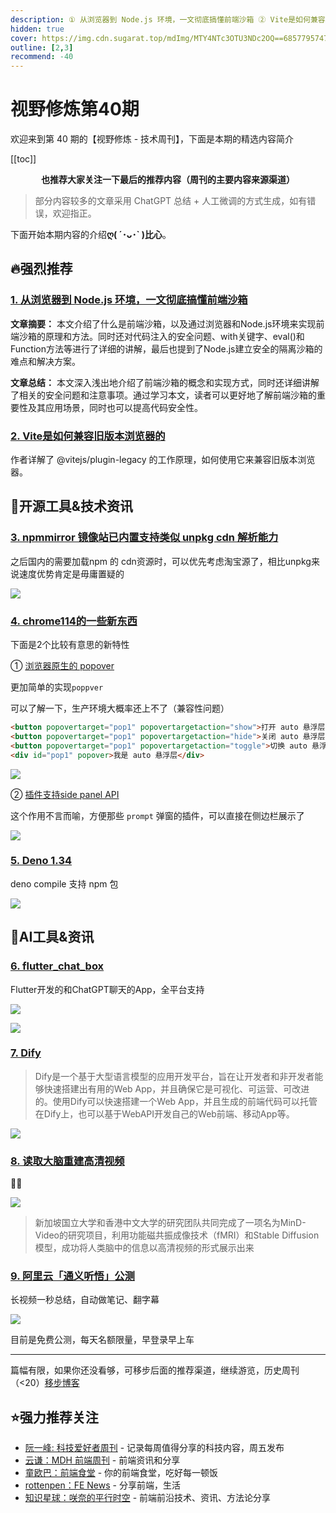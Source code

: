 ```yaml
---
description: ① 从浏览器到 Node.js 环境，一文彻底搞懂前端沙箱 ② Vite是如何兼容旧版本浏览器的 ③ npmmirror 镜像站已内置支持类似 unpkg cdn 解析能力 ④ chrome114的一些新东西 ⑤ Deno 1.34 ⑥ flutter_chat_box ⑦ Dify ⑧ 读取大脑重建高清视频 ⑨ 阿里云「通义听悟」公测
hidden: true
cover: https://img.cdn.sugarat.top/mdImg/MTY4NTc3OTU3NDc2OQ==685779574769
outline: [2,3]
recommend: -40
---
```


# 视野修炼第40期

欢迎来到第 40 期的【视野修炼 - 技术周刊】，下面是本期的精选内容简介

[[toc]]

<center>

**​也推荐大家关注一下最后的推荐内容（周刊的主要内容来源渠道）**
</center>

>部分内容较多的文章采用 ChatGPT 总结 + 人工微调的方式生成，如有错误，欢迎指正。

下面开始本期内容的介绍**ღ( ´･ᴗ･` )比心**。
## 🔥强烈推荐
### [1. 从浏览器到 Node.js 环境，一文彻底搞懂前端沙箱](https://mp.weixin.qq.com/s/U5AP1f9WKdJCUo4HVqrjxA)

**文章摘要：** 本文介绍了什么是前端沙箱，以及通过浏览器和Node.js环境来实现前端沙箱的原理和方法。同时还对代码注入的安全问题、with关键字、eval()和Function方法等进行了详细的讲解，最后也提到了Node.js建立安全的隔离沙箱的难点和解决方案。

**文章总结：** 本文深入浅出地介绍了前端沙箱的概念和实现方式，同时还详细讲解了相关的安全问题和注意事项。通过学习本文，读者可以更好地了解前端沙箱的重要性及其应用场景，同时也可以提高代码安全性。

### [2. Vite是如何兼容旧版本浏览器的](https://juejin.cn/post/7239536753970266168)

作者详解了 @vitejs/plugin-legacy 的工作原理，如何使用它来兼容旧版本浏览器。


## 🔧开源工具&技术资讯
### [3. npmmirror 镜像站已内置支持类似 unpkg cdn 解析能力](https://zhuanlan.zhihu.com/p/633904268)

之后国内的需要加载npm 的 cdn资源时，可以优先考虑淘宝源了，相比unpkg来说速度优势肯定是毋庸置疑的

![](https://img.cdn.sugarat.top/mdImg/MTY4NTc2MDAyMDc5Ng==685760020796)

### [4. chrome114的一些新东西](https://developer.chrome.com/en/blog/new-in-chrome-114/)
下面是2个比较有意思的新特性

① [浏览器原生的 popover](https://mp.weixin.qq.com/s/RP63Ov1rraL6bG7l6XilEQ)

更加简单的实现`poppver`

可以了解一下，生产环境大概率还上不了（兼容性问题）
```html
<button popovertarget="pop1" popovertargetaction="show">打开 auto 悬浮层</button>
<button popovertarget="pop1" popovertargetaction="hide">关闭 auto 悬浮层</button>
<button popovertarget="pop1" popovertargetaction="toggle">切换 auto 悬浮层</button>
<div id="pop1" popover>我是 auto 悬浮层</div>
```

![](https://img.cdn.sugarat.top/mdImg/MTY4NTc2MzIzMDE5OQ==640.gif)

② [插件支持side panel API](https://developer.chrome.com/en/blog/extension-side-panel-launch/)

这个作用不言而喻，方便那些 `prompt` 弹窗的插件，可以直接在侧边栏展示了

![](https://img.cdn.sugarat.top/mdImg/MTY4NTc2MzI2MDAwOA==685763260008)

### [5. Deno 1.34](https://deno.com/blog/v1.34)

deno compile 支持 npm 包

![](https://img.cdn.sugarat.top/mdImg/MTY4NTc3MzQ3MTUyMA==685773471520)
## 🤖AI工具&资讯
### [6. flutter_chat_box](https://github.com/bravekingzhang/flutter_chat_box)

Flutter开发的和ChatGPT聊天的App，全平台支持

![](https://img.cdn.sugarat.top/mdImg/MTY4NTc2MzUxNTM0Mw==685763515343)

![](https://img.cdn.sugarat.top/mdImg/MTY4NTc2MzUxODg5MQ==685763518891)

### [7. Dify](https://dify.ai/)

>Dify是一个基于大型语言模型的应用开发平台，旨在让开发者和非开发者能够快速搭建出有用的Web App，并且确保它是可视化、可运营、可改进的。使用Dify可以快速搭建一个Web App，并且生成的前端代码可以托管在Dify上，也可以基于WebAPI开发自己的Web前端、移动App等。

![](https://img.cdn.sugarat.top/mdImg/MTY4NTc3MjU5MDUxNg==685772590516)

### [8. 读取大脑重建高清视频](http://www.myzaker.com/article/646c52f38e9f0975f437faf6)

🐂🍺

![](https://img.cdn.sugarat.top/mdImg/MTY4NTc3Mjg4Njg2Mw==685772886863)

>新加坡国立大学和香港中文大学的研究团队共同完成了一项名为MinD-Video的研究项目，利用功能磁共振成像技术（fMRI）和Stable Diffusion模型，成功将人类脑中的信息以高清视频的形式展示出来

### [9. 阿里云「通义听悟」公测](https://mp.weixin.qq.com/s/wEjaHwxDNhds5gCoBdMPkA)
长视频一秒总结，自动做笔记、翻字幕

![](https://img.cdn.sugarat.top/mdImg/MTY4NTc3ODUxNjMwMw==685778516303)

目前是免费公测，每天名额限量，早登录早上车

---

篇幅有限，如果你还没看够，可移步后面的推荐渠道，继续游览，历史周刊（<20）[移步博客](https://www.dmsrs.org/weekly/index.html)

## ⭐️强力推荐关注
* [阮一峰: 科技爱好者周刊](https://www.ruanyifeng.com/blog/archives.html) - 记录每周值得分享的科技内容，周五发布
* [云谦：MDH 前端周刊](https://www.yuque.com/chencheng/mdh-weekly) - 前端资讯和分享
* [童欧巴：前端食堂](https://github.com/Geekhyt/weekly) - 你的前端食堂，吃好每一顿饭
* [rottenpen：FE News](https://rottenpen.zhubai.love/) - 分享前端，生活
* [知识星球：咲奈的平行时空](https://wx.zsxq.com/dweb2/index/group/15552285284822) - 前端前沿技术、资讯、方法论分享
